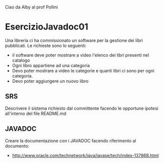 Ciao da Alby al prof Pollini

# EsercizioJavadoc01
Una libreria ci ha commissionato un software per la gestione dei libri pubblicati. Le richieste sono lo seguenti:

* il software deve poter mostrare a video l'elenco dei libri presenti nel catalogo
* Ogni libro appartiene ad una categoria
* Devo poter mostrare a video le categorie e quanti libri ci sono per ogni categoria.
* Devo poter aggiungere un nuovo libro

## SRS

Descrivere il sistema richiesto dal committente facendo le opportune ipotesi all'interno del file README.md

## JAVADOC

Creare la documentazione con i JAVADOC facendo riferimento al documento:

* http://www.oracle.com/technetwork/java/javase/tech/index-137868.html

